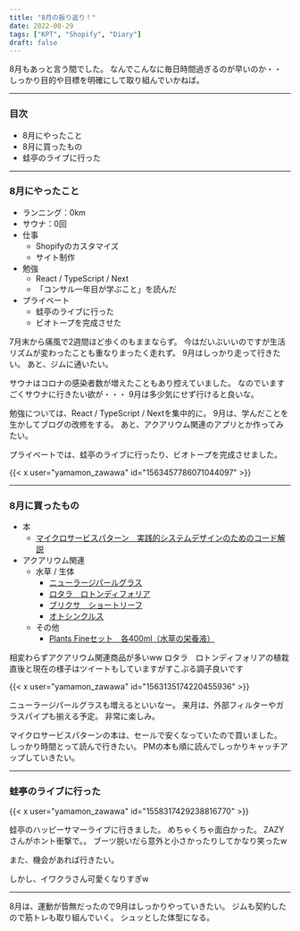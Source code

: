 ```yaml
---
title: "8月の振り返り！"
date: 2022-08-29
tags: ["KPT", "Shopify", "Diary"]
draft: false
---
```


8月もあっと言う間でした。
なんでこんなに毎日時間過ぎるのが早いのか・・
しっかり目的や目標を明確にして取り組んでいかねば。

---

### 目次

- 8月にやったこと
- 8月に買ったもの
- 蛙亭のライブに行った

---

### 8月にやったこと

- ランニング：0km
- サウナ：0回
- 仕事
  - Shopifyのカスタマイズ
  - サイト制作
- 勉強
  - React / TypeScript / Next
  - 「コンサル一年目が学ぶこと」を読んだ
- プライベート
  - 蛙亭のライブに行った
  - ビオトープを完成させた

7月末から痛風で2週間ほど歩くのもままならず。
今はだいぶいいのですが生活リズムが変わったことも重なりまったく走れず。
9月はしっかり走って行きたい。
あと、ジムに通いたい。

サウナはコロナの感染者数が増えたこともあり控えていました。
なのでいますごくサウナに行きたい欲が・・・
9月は多少気にせず行けると良いな。

勉強については、React / TypeScript / Nextを集中的に。
9月は、学んだことを生かしてブログの改修をする。
あと、アクアリウム関連のアプリとか作ってみたい。

プライベートでは、蛙亭のライブに行ったり、ビオトープを完成させました。

{{< x user="yamamon_zawawa" id="1563457786071044097" >}}

---

### 8月に買ったもの

- 本
  - [マイクロサービスパターン　実践的システムデザインのためのコード解説](https://book.impress.co.jp/books/1118101063)
- アクアリウム関連
  - 水草 / 生体
    - [ニューラージパールグラス](https://paypaymall.yahoo.co.jp/store/chanet/item/470278/)
    - [ロタラ　ロトンディフォリア](https://paypaymall.yahoo.co.jp/store/chanet/item/480509/)
    - [ブリクサ　ショートリーフ](https://paypaymall.yahoo.co.jp/store/chanet/item/13086/)
    - [オトシンクルス](https://paypaymall.yahoo.co.jp/store/chanet/item/13265/)
  - その他
    - [Plants Fineセット　各400ml（水草の栄養液）](https://paypaymall.yahoo.co.jp/store/chanet/item/440342/)

相変わらずアクアリウム関連商品が多いww
ロタラ　ロトンディフォリアの植栽直後と現在の様子はツイートもしていますがすこぶる調子良いです

{{< x user="yamamon_zawawa" id="1563135174220455936" >}}

ニューラージパールグラスも増えるといいなー。
来月は、外部フィルターやガラスパイプも揃える予定。
非常に楽しみ。

マイクロサービスパターンの本は、セールで安くなっていたので買いました。
しっかり時間とって読んで行きたい。
PMの本も順に読んでしっかりキャッチアップしていきたい。

---

### 蛙亭のライブに行った

{{< x user="yamamon_zawawa" id="1558317429238816770" >}}

蛙亭のハッピーサマーライブに行きました。
めちゃくちゃ面白かった。
ZAZYさんがホント衝撃で。。
ブーツ脱いだら意外と小さかったりしてかなり笑ったw

また、機会があれば行きたい。

しかし、イワクラさん可愛くなりすぎw

---

8月は、運動が皆無だったので9月はしっかりやっていきたい。
ジムも契約したので筋トレも取り組んでいく。
シュッとした体型になる。
